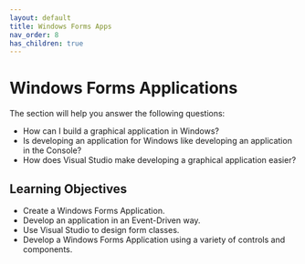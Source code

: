 ```yaml
---
layout: default
title: Windows Forms Apps
nav_order: 8
has_children: true
---
```


# Windows Forms Applications

The section will help you answer the following questions:

* How can I build a graphical application in Windows?
* Is developing an application for Windows like developing an application in the Console?
* How does Visual Studio make developing a graphical application easier?

## Learning Objectives

* Create a Windows Forms Application.
* Develop an application in an Event-Driven way.
* Use Visual Studio to design form classes.
* Develop a Windows Forms Application using a variety of controls and components.